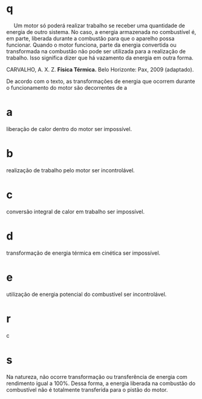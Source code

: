 # q
     Um motor só poderá realizar trabalho se receber uma quantidade de energia de outro sistema. No caso, a energia armazenada no combustível é, em parte, liberada durante a combustão para que o aparelho possa funcionar. Quando o motor funciona, parte da energia convertida ou transformada na combustão não pode ser utilizada para a realização de trabalho. Isso significa dizer que há vazamento da energia em outra forma.

CARVALHO, A. X. Z. **Física Térmica.** Belo Horizonte: Pax, 2009 (adaptado).

De acordo com o texto, as transformações de energia que ocorrem durante o funcionamento do motor são decorrentes de a

# a
liberação de calor dentro do motor ser impossível.

# b
realização de trabalho pelo motor ser incontrolável.

# c
conversão integral de calor em trabalho ser impossível.

# d
transformação de energia térmica em cinética ser impossível.

# e
utilização de energia potencial do combustível ser incontrolável.

# r
c

# s
Na natureza, não ocorre transformação ou transferência de energia com rendimento igual a 100%. Dessa forma, a energia liberada na combustão do combustível não é totalmente transferida para o pistão do motor.
